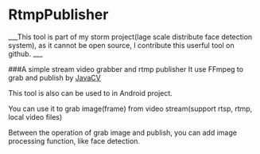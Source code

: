 # RtmpPublisher
___This tool is part of my storm project(lage scale distribute face detection system), as it cannot be open source, I contribute this userful tool on github. ___

###A simple stream video grabber and rtmp publisher
It use FFmpeg to grab and publish by [JavaCV](https://github.com/bytedeco/javacv)

This tool is also can be used to in Android project.

You can use it to grab image(frame) from video stream(support rtsp, rtmp, local video files) 

Between the operation of grab image and publish, you can add image processing function, like face detection.

